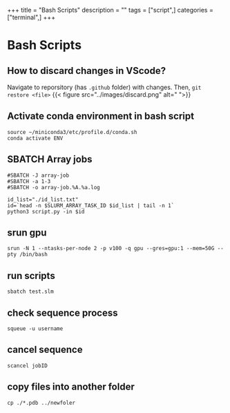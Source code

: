 +++
title = "Bash Scripts"
description = ""
tags = ["script",]
categories = ["terminal",]
+++ 



# Bash Scripts


## How to discard changes in VScode?
Navigate to reporsitory (has `.github` folder) with changes. Then, `git restore <file>`
{{< figure src="../images/discard.png" alt=" ">}}
## Activate conda environment in bash script
```console
source ~/miniconda3/etc/profile.d/conda.sh
conda activate ENV
```
## SBATCH Array jobs
```console
#SBATCH -J array-job					
#SBATCH -a 1-3
#SBATCH -o array-job.%A.%a.log

id_list="./id_list.txt"
id=`head -n $SLURM_ARRAY_TASK_ID $id_list | tail -n 1`
python3 script.py -in $id
```

## srun gpu
```console
srun -N 1 --ntasks-per-node 2 -p v100 -q gpu --gres=gpu:1 --mem=50G --pty /bin/bash
```

## run scripts
```console
sbatch test.slm
```

## check sequence process
```console
squeue -u username
```
## cancel sequence
```console
scancel jobID
```

## copy files into another folder
```console
cp ./*.pdb ../newfoler
```


